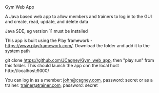 Gym Web App

A Java based web app to allow members and trainers to log in to the GUI and create, read, update, and delete data 

Java SDE, eg version 11 must be installed 

This app is built using the Play framework - https://www.playframework.com/. Download the folder and add it to the system path 

git clone https://github.com/JCagney/Gym_web_app, then "play run" from this folder. This should launch the app onn the local host http://localhost:9000/

You can log in as a member: john@cagney.com, password: secret 
or as a trainer: trainer@trainer.com, password: secret
